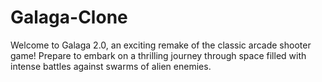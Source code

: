 # Galaga-Clone
 Welcome to Galaga 2.0, an exciting remake of the classic arcade shooter game! Prepare to embark on a thrilling journey through space filled with intense battles against swarms of alien enemies.
